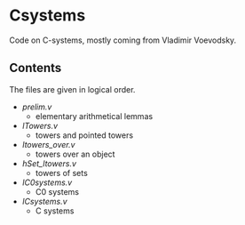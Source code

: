 Csystems
========

Code on C-systems, mostly coming from Vladimir Voevodsky.


Contents
--------

The files are given in logical order.
* *prelim.v*
  * elementary arithmetical lemmas
* *lTowers.v*
  * towers and pointed towers
* *ltowers_over.v*
  * towers over an object
* *hSet_ltowers.v*
  * towers of sets
* *lC0systems.v*
  * C0 systems
* *lCsystems.v*
  * C systems

